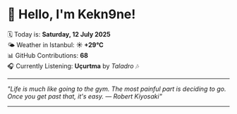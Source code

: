 # 👋 Hello, I'm Kekn9ne!

🗓️ Today is: **Saturday, 12 July 2025**  
🌤️ Weather in Istanbul: **☀️   +29°C**  
📊 GitHub Contributions: **68**  
🎧 Currently Listening: **Uçurtma** by *Taladro* 🎶

---

_"Life is much like going to the gym. The most painful part is deciding to go. Once you get past that, it's easy. — *Robert Kiyosaki*"_

---
